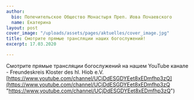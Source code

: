 ```yaml
---
author:
  bio: Попечительское Общество Монастыря Преп. Иова Почаевского
  name: Екатерина
layout: post
cover_image: "/uploads/assets/pages/aktuelles/cover_image.jpg"
title: Смотрите прямые трансляции наших богослужений!
excerpt: 17.03.2020

---
```

Смотрите прямые трансляции богослужений на нашем YouTube канале - Freundeskreis Kloster des hl. Hiob e.V.  
[https://www.youtube.com/channel/UCjDdESGDYEet8xEDmfhp3zQ](https://www.youtube.com/channel/UCjDdESGDYEet8xEDmfhp3zQ "https://www.youtube.com/channel/UCjDdESGDYEet8xEDmfhp3zQ")
